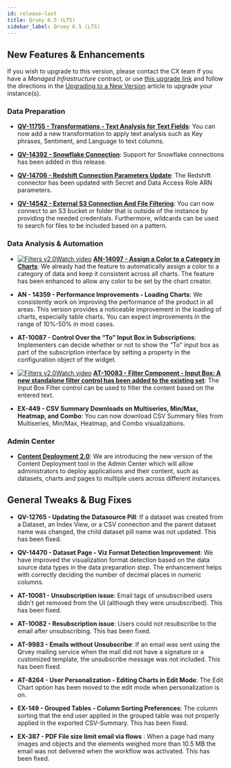 ```yaml
---
id: release-last
title: Qrvey 6.5 (LTS)
sidebar_label: Qrvey 6.5 (LTS)
---
```

<div style={{textAlign: "justify"}}>

## New Features & Enhancements
 If you wish to upgrade to this version, please contact the CX team if you have a *Managed Infrastructure* contract, or use <a href="https://qrvey-autodeployapp.s3.amazonaws.com/autodeployappCloudformation-enterprise-6.5.json">this upgrade link</a> and follow the directions in the <a href="/docs/get-started/upgrading-new-version">Upgrading to a New Version</a> article to upgrade your instance(s).  

 ### Data Preparation
 * <strong><a href="/docs/ui-docs/datasets/transformations#text-analysis" target="_blank">QV-11755 - Transformations - Text Analysis for Text Fields</a></strong>: You can now add a new transformation to apply text analysis such as Key phrases, Sentiment, and Language to text columns.

 * <strong><a href="/docs/ui-docs/datasets/databases" target="_blank">QV-14392 - Snowflake Connection</a></strong>: Support for Snowflake connections has been added in this release.

 * <strong><a href="/docs/ui-docs/datasets/databases" target="_blank">QV-14706 - Redshift Connection Parameters Update</a></strong>: The Redshift connector has been updated with Secret and Data Access Role ARN parameters.

 * <strong><a href="/docs/ui-docs/datasets/csv#using-amazon-s3" target="_blank">QV-14542 - External S3 Connection And File Filtering</a></strong>: You can now connect to an S3 bucket or folder that is outside of the instance by providing the needed credentials. Furthermore, wildcards can be used to search for files to be included based on a pattern.

### Data Analysis & Automation

 * <a href="/docs/video-training/release/version-6.5/" target="_blank" className="tooltip"><img alt="Filters v2.0" src="https://s3.amazonaws.com/cdn.qrvey.com/documentation_assets/release-notes/video_icon.png#thumbnail-20" className="video-icon-png" /><span className="tooltiptext">Watch video</span></a> <a href="/docs/ui-docs/filtering-data/working-with-filters/" /><strong><a href="/docs/ui-docs/dataviews/chart-builder#controlling-the-colors-of-the-chart" target="_blank">AN-14097 - Assign a Color to a Category in Charts</a></strong>: We already had the feature to automatically assign a color to a category of data and keep it consistent across all charts. The feature has been enhanced to allow any color to be set by the chart creator.

 * <strong>AN - 14359 - Performance Improvements - Loading Charts</strong>: We consistently work on improving the performance of the product in all areas. This version provides a noticeable improvement in the loading of charts, especially table charts. You can expect improvements in the range of 10%-50% in most cases.

 * <strong>AT-10087 - Control Over the “To” Input Box in Subscriptions</strong>: Implementers can decide whether or not to show the “To” input box as part of the subscription interface by setting a property in the configuration object of the widget.

 * <a href="/docs/video-training/release/version-6.5/" target="_blank" className="tooltip"><img alt="Filters v2.0" src="https://s3.amazonaws.com/cdn.qrvey.com/documentation_assets/release-notes/video_icon.png#thumbnail-20" className="video-icon-png" /><span className="tooltiptext">Watch video</span></a> <a href="/docs/ui-docs/filtering-data/working-with-filters/" /><strong><a href="/docs/ui-docs/filtering-data/working-with-filters#input-box" target="_blank">AT-10083 - Filter Component - Input Box: A new standalone filter control has been added to the existing set</a></strong>: The Input Box Filter control can be used to filter the content based on the entered text.  

* <strong>EX-449 - CSV Summary Downloads on Multiseries, Min/Max, Heatmap, and Combo</strong>: You can now download CSV Summary files from Multiseries, Min/Max, Heatmap, and Combo visualizations.

### Admin Center

* <strong><a href="/docs/admin/content-deployment/concepts" target="_blank">Content Deployment 2.0</a></strong>: We are introducing the new version of the Content Deployment tool in the Admin Center which will allow administrators to deploy applications and their content, such as datasets, charts and pages to multiple users across different instances.

## General Tweaks & Bug Fixes

* <strong>QV-12765 - Updating the Datasource Pill</strong>: If a dataset was created from a Dataset, an Index View, or a CSV connection and the parent dataset name was changed, the child dataset pill name was not updated. This has been fixed.

* <strong>QV-14470 - Dataset Page - Viz Format Detection Improvement</strong>: We have improved the visualization format detection based on the data source data types in the data preparation step. The enhancement helps with correctly deciding the number of decimal places in numeric columns.

* <strong>AT-10081 - Unsubscription issue</strong>: Email tags of unsubscribed users didn't get removed from the UI (although they were unsubscribed). This has been fixed.

* <strong>AT-10082 - Resubscription issue</strong>: Users could not resubscribe to the email after unsubscribing. This has been fixed.

* <strong>AT-9983 - Emails without Unsubscribe</strong>: If an email was sent using the Qrvey mailing service when the mail did not have a signature or a customized template, the unsubscribe message was not included. This has been fixed.

* <strong>AT-8264 - User Personalization - Editing Charts in Edit Mode</strong>: The Edit Chart option has been moved to the edit mode when personalization is on.

* <strong>EX-149 - Grouped Tables - Column Sorting Preferences</strong>: The column sorting that the end user applied in the grouped table was not properly applied in the exported CSV-Summary. This has been fixed.

* <strong>EX-387 - PDF File size limit email via flows</strong> : When a page had many images and objects and the elements weighed more than 10.5 MB the email was not delivered when the workflow was activated. This has been fixed.

</div>